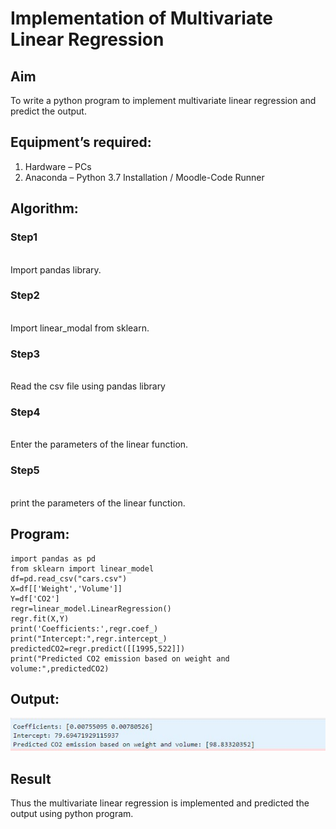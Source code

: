 # Implementation of Multivariate Linear Regression
## Aim
To write a python program to implement multivariate linear regression and predict the output.
## Equipment’s required:
1.	Hardware – PCs
2.	Anaconda – Python 3.7 Installation / Moodle-Code Runner
## Algorithm:
### Step1
<br> Import pandas library.

### Step2
<br>Import linear_modal from sklearn.

### Step3
<br>Read the csv file using pandas library

### Step4
<br>Enter the parameters of the linear function.

### Step5
<br>print the parameters of the linear function.

## Program:
```
import pandas as pd
from sklearn import linear_model
df=pd.read_csv("cars.csv")
X=df[['Weight','Volume']]
Y=df['CO2']
regr=linear_model.LinearRegression()
regr.fit(X,Y)
print('Coefficients:',regr.coef_)
print("Intercept:",regr.intercept_)
predictedCO2=regr.predict([[1995,522]])
print("Predicted CO2 emission based on weight and volume:",predictedCO2)
```
## Output:
![output](./1.jpg)

## Result
Thus the multivariate linear regression is implemented and predicted the output using python program.